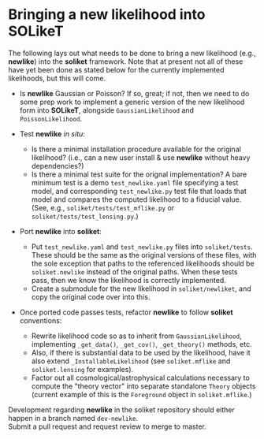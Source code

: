 # Bringing a new likelihood into SOLikeT

The following lays out what needs to be done to bring a new likelihood (e.g., **newlike**)
into the **soliket** framework.  Note that at present not all of these have yet been done
as stated below for the currently implemented likelihoods, but this will come.

* Is **newlike** Gaussian or Poisson?  If so, great; if not, then we need to do some
prep work to implement a generic version of the new likelihood form 
into **SOLikeT**, alongside `GaussianLikelihood` and `PoissonLikelihood`.

* Test **newlike** *in situ*:
    * Is there a minimal installation procedure available for the original likelihood? 
      (i.e., can a new user install & use **newlike** without heavy dependencies?) 
    * Is there a minimal test suite for the orignal implementation?  A bare minimum test is a demo
    `test_newlike.yaml` file specifying a test model, and corresponding
    `test_newlike.py` test file that loads that model and compares the computed likelihood to a fiducial value.
    (See, e.g., `soliket/tests/test_mflike.py` or `soliket/tests/test_lensing.py`.)

* Port **newlike** into **soliket**:
    * Put `test_newlike.yaml` and `test_newlike.py` files into `soliket/tests`.  These should be the same 
    as the original versions of these files, with the sole exception that paths to the referenced likelihoods
    should be `soliket.newlike` instead of the original paths.  When these tests pass,
    then we know the likelihood is correctly implemented.
    * Create a submodule for the new likelihood in `soliket/newliket`, and copy the original code over into this.

* Once ported code passes tests, refactor **newlike** to follow **soliket** conventions:
    * Rewrite likelihood code so as to inherit from `GaussianLikelihood`, implementing `_get_data()`, `_get_cov()`,
    `_get_theory()` methods, etc.
    * Also, if there is substantial data to be used by the likelihood, have it also extend 
    `_InstallableLikelihood` (see `soliket.mflike` and `soliket.lensing` for examples).
    * Factor out all cosmological/astrophysical calculations necessary to compute the "theory vector" into separate standalone
    `Theory` objects (current example of this is the `Foreground` object in `soliket.mflike`.)


Development regarding **newlike** in the soliket repository should either happen in a branch named `dev-newlike`.  
Submit a pull request and request review to merge to master.

